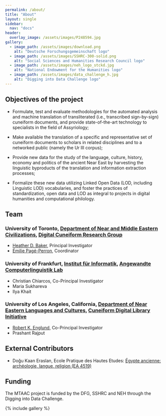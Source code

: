 ```yaml
---
permalink: /about/
title: "About"
layout: single
sidebar:
  nav: "docs"
header:
  overlay_image: /assets/images/P248594.jpg
gallery:
  - image_path: /assets/images/download.png
    alt: "Deutsche Forschungsgemeinschaft logo"
  - image_path: /assets/images/SSHRC-300-solid.png
    alt: "Social Sciences and Humanities Research Council logo"
  - image_path: /assets/images/neh_logo_stckd.jpg
    alt: "National Endowment for the Humanities logo"
  - image_path: /assets/images/data_challenge_h.jpg
    alt: "Digging into Data Challenge logo"
---
```

## Objectives of the project

- Formulate, test and evaluate methodologies for the automated analysis and machine translation of transliterated (i.e., transcribed sign-by-sign) cuneiform documents, and provide state-of-the-art technology to specialists in the field of Assyriology;

- Make available the translation of a specific and representative set of cuneiform documents to scholars in related disciplines and to a networked public (namely the Ur III corpus); 

- Provide new data for the study of the language, culture, history, economy and politics of the ancient Near East by harvesting the linguistic byproducts of the translation and information extraction processes;

- Formalize these new data utilizing Linked Open Data (LOD, including Linguistic LOD) vocabularies, and foster the practices of standardization, open data and LOD as integral to projects in digital humanities and computational philology.

## Team

### University of Toronto, [Department of Near and Middle Eastern Civilizations](http://nmc.utoronto.ca/), [Digital Cuneiform Research Group](https://cdli-gh.github.io/mtaac/digital_cuneiform/)
- [Heather D. Baker](http://nmc.utoronto.ca/faculty/h-d-baker/), Principal Investigator   
- [Émilie Pagé-Perron](http://epageperron.info), Coordinator  

### University of Frankfurt, [Institut für Informatik](http://www.informatik.uni-frankfurt.de/index.php/en/), [Angewandte Computerlinguistik Lab](http://www.acoli.informatik.uni-frankfurt.de/)
- Christian Chiarcos, Co-Principal Investigator  
- Maria Sukhareva  
- Ilya Khait  

### University of Los Angeles, California, [Department of Near Eastern Languages and Cultures](http://nelc.ucla.edu/),  [Cuneiform Digital Library Initiative](http://cdli.ucla.edu)
- [Robert K. Englund](cdli.ucla.edu/?q=robert-k-englund), Co-Principal Investigator  
- Prashant Rajput  

## External Contributors
- Doğu Kaan Eraslan, Ecole Pratique des Hautes Etudes: [Égypte ancienne: archéologie, langue, religion (EA 4519)](https://www.ephe.fr/recherche/unites-de-recherche/ea-4519-egypte-ancienne-archeologie-langue-religion)


## Funding
The MTAAC project is funded by the DFG, SSHRC and NEH through the Digging into Data Challenge.

{% include gallery %}

